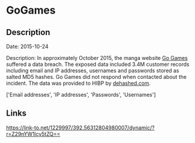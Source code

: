 # GoGames

## Description

Date: 2015-10-24

Description:
In approximately October 2015, the manga website <a href="http://gogames.me" target="_blank" rel="noopener">Go Games</a> suffered a data breach. The exposed data included 3.4M customer records including email and IP addresses, usernames and passwords stored as salted MD5 hashes. Go Games did not respond when contacted about the incident. The data was provided to HIBP by <a href="https://dehashed.com/" target="_blank" rel="noopener">dehashed.com</a>.


['Email addresses', 'IP addresses', 'Passwords', 'Usernames']

## Links

https://link-to.net/1229997/392.56312804980007/dynamic/?r=Z29nYW1lcy5tZQ==
